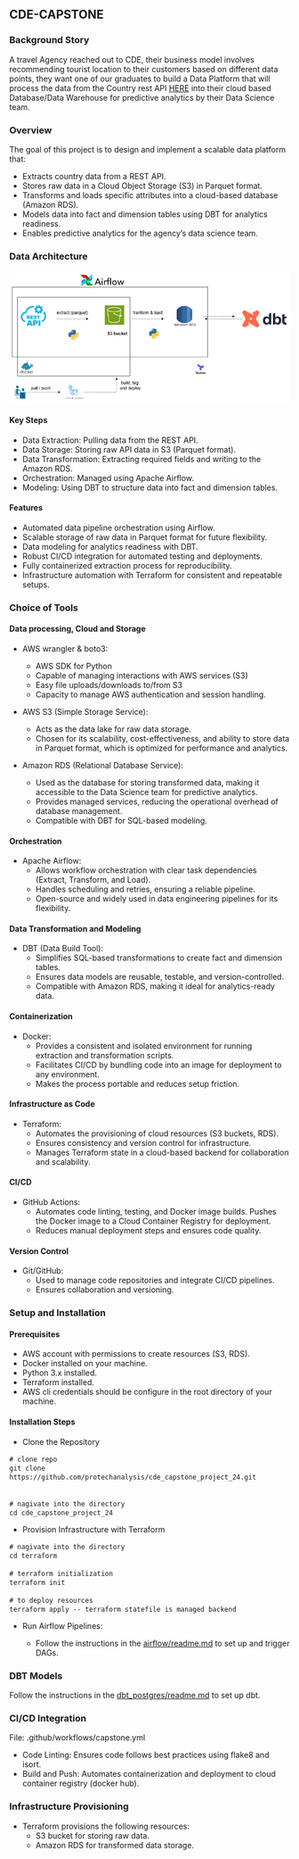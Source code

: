 ## CDE-CAPSTONE

### Background Story

A travel Agency reached out to CDE, their business model involves recommending tourist location to their customers based on different data points, they want one of our graduates to build a Data Platform that will process the data from the Country rest API [HERE](https://restcountries.com/v3.1/all) into their cloud based Database/Data Warehouse for predictive analytics by their Data Science team.


### Overview
The goal of this project is to design and implement a scalable data platform that:

-   Extracts country data from a REST API.
-   Stores raw data in a Cloud Object Storage (S3) in Parquet format.
-   Transforms and loads specific attributes into a cloud-based database (Amazon RDS).
-   Models data into fact and dimension tables using DBT for analytics readiness.
-   Enables predictive analytics for the agency’s data science team.

### Data Architecture
![data_work_flow](/images/capstone_data_architecture.png)

#### Key Steps
-   Data Extraction: Pulling data from the REST API.
-   Data Storage: Storing raw API data in S3 (Parquet format).
-   Data Transformation: Extracting required fields and writing to the Amazon RDS.
-   Orchestration: Managed using Apache Airflow.
-   Modeling: Using DBT to structure data into fact and dimension tables.


#### Features
-   Automated data pipeline orchestration using Airflow.
-   Scalable storage of raw data in Parquet format for future flexibility.
-   Data modeling for analytics readiness with DBT.
-   Robust CI/CD integration for automated testing and deployments.
-   Fully containerized extraction process for reproducibility.
-   Infrastructure automation with Terraform for consistent and repeatable setups.

### Choice of Tools
#### Data processing, Cloud and Storage
- AWS wrangler & boto3:
    - AWS SDK for Python
    - Capable of managing interactions with AWS services (S3)
    - Easy file uploads/downloads to/from S3
    - Capacity to manage AWS authentication and session handling.

- AWS S3 (Simple Storage Service):

    - Acts as the data lake for raw data storage.
    - Chosen for its scalability, cost-effectiveness, and ability to store data in Parquet format, which is optimized for performance and analytics.

- Amazon RDS (Relational Database Service):

    - Used as the database for storing transformed data, making it accessible to the Data Science team for predictive analytics.
    - Provides managed services, reducing the operational overhead of database management.
    - Compatible with DBT for SQL-based modeling.
#### Orchestration
- Apache Airflow:
    - Allows workflow orchestration with clear task dependencies (Extract, Transform, and Load).
    - Handles scheduling and retries, ensuring a reliable pipeline.
    - Open-source and widely used in data engineering pipelines for its flexibility.

#### Data Transformation and Modeling
- DBT (Data Build Tool):
    - Simplifies SQL-based transformations to create fact and dimension tables.
    - Ensures data models are reusable, testable, and version-controlled.
    - Compatible with Amazon RDS, making it ideal for analytics-ready data.

#### Containerization
- Docker:
    - Provides a consistent and isolated environment for running extraction and transformation scripts.
    - Facilitates CI/CD by bundling code into an image for deployment to any environment.
    - Makes the process portable and reduces setup friction.

#### Infrastructure as Code
- Terraform:
    - Automates the provisioning of cloud resources (S3 buckets, RDS).
    - Ensures consistency and version control for infrastructure.
    - Manages Terraform state in a cloud-based backend for collaboration and scalability.

#### CI/CD
- GitHub Actions:
    - Automates code linting, testing, and Docker image builds.
    Pushes the Docker image to a Cloud Container Registry for deployment.
    - Reduces manual deployment steps and ensures code quality.

#### Version Control
- Git/GitHub:
    - Used to manage code repositories and integrate CI/CD pipelines.
    - Ensures collaboration and versioning.


### Setup and Installation

#### Prerequisites
- AWS account with permissions to create resources (S3, RDS).
- Docker installed on your machine.
- Python 3.x installed.
- Terraform installed.
- AWS cli credentials should be configure in the root directory of your machine.

#### Installation Steps

- Clone the Repository
```
# clone repo
git clone https://github.com/protechanalysis/cde_capstone_project_24.git


# nagivate into the directory
cd cde_capstone_project_24
```

- Provision Infrastructure with Terraform
```
# nagivate into the directory
cd terraform

# terraform initialization
terraform init

# to deploy resources
terraform apply -- terraform statefile is managed backend

```

- Run Airflow Pipelines:

    -   Follow the instructions in the [airflow/readme.md](airflow/readme.md) to set up and trigger DAGs.

### DBT Models
Follow the instructions in the [dbt_postgres/readme.md](dbt_postgres/readme.md) to set up dbt.

### CI/CD Integration
File: .github/workflows/capstone.yml

- Code Linting: Ensures code follows best practices using flake8 and isort.
- Build and Push: Automates containerization and deployment to cloud container registry (docker hub).

### Infrastructure Provisioning
- Terraform provisions the following resources:
    - S3 bucket for storing raw data.
    - Amazon RDS for transformed data storage.
